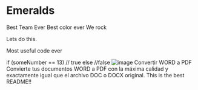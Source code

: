 # Emeralds
Best Team Ever
Best color ever
We rock

Lets do this. 

Most useful code ever

if (someNumber == 13)
  // true
else
  //false
  ![image](https://user-images.githubusercontent.com/100802817/156654246-01381bed-5543-4c2d-8f9b-e61afb8a6fdf.png)
Convertir WORD a PDF
Convierte tus documentos WORD a PDF con la máxima calidad y exactamente igual que el archivo DOC o DOCX original.
This is the best README!!
